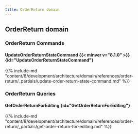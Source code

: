 ```yaml
---
title: OrderReturn domain
---
```


## OrderReturn domain

### OrderReturn Commands


#### UpdateOrderReturnStateCommand {{< minver v="8.1.0" >}} {id="UpdateOrderReturnStateCommand"}

{{%  include-md "content/8/development/architecture/domain/references/order-return/_partials/update-order-return-state-command.md" %}}

### OrderReturn Queries

#### GetOrderReturnForEditing {id="GetOrderReturnForEditing"}

{{%  include-md "content/8/development/architecture/domain/references/order-return/_partials/get-order-return-for-editing.md" %}}

